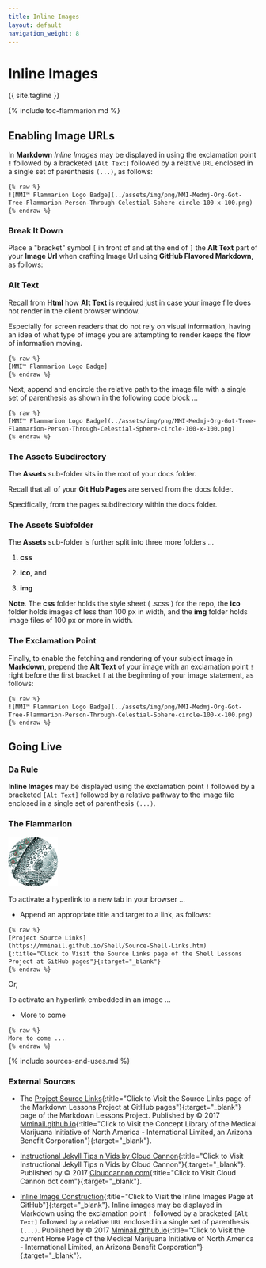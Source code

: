 ```yaml
---
title: Inline Images
layout: default
navigation_weight: 8
---
```

# Inline Images

{{ site.tagline }}

{% include toc-flammarion.md %}

## Enabling Image URLs

In **Markdown** *Inline Images* may be displayed in using the exclamation point `!` followed by a bracketed `[Alt Text]` followed by a relative `URL` enclosed in a single set of parenthesis `(...)`, as follows:

```liquid
{% raw %}
![MMI™ Flammarion Logo Badge](../assets/img/png/MMI-Medmj-Org-Got-Tree-Flammarion-Person-Through-Celestial-Sphere-circle-100-x-100.png)
{% endraw %}
```

### Break It Down

Place a "bracket" symbol `[` in front of and at the end of `]` the **Alt Text** part of your **Image Url** when crafting Image Url using **GitHub Flavored Markdown**, as follows:

### Alt Text

Recall from **Html** how **Alt Text** is required just in case your image file does not render in the client browser window.

Especially for screen readers that do not rely on visual information, having an idea of what type of image you are attempting to render keeps the flow of information moving.

```liquid
{% raw %}
[MMI™ Flammarion Logo Badge]
{% endraw %}
```

Next, append and encircle the relative path to the image file with a single set of parenthesis as shown in the following code block ...

```liquid
{% raw %}
[MMI™ Flammarion Logo Badge](../assets/img/png/MMI-Medmj-Org-Got-Tree-Flammarion-Person-Through-Celestial-Sphere-circle-100-x-100.png)
{% endraw %}
```

### The Assets Subdirectory

The **Assets** sub-folder sits in the root of your docs folder.

Recall that all of your **Git Hub Pages** are served from the docs folder.

Specifically, from the pages subdirectory within the docs folder.

### The Assets Subfolder

The **Assets** sub-folder is further split into three more folders ...

1. **css**

1. **ico**, and

1. **img**

**Note**. The **css** folder holds the style sheet ( .scss ) for the repo, the **ico** folder holds images of less than 100 px in width, and the **img** folder holds image files of 100 px or more in width.

### The Exclamation Point

Finally, to enable the fetching and rendering of your subject image in **Markdown**, prepend the **Alt Text** of your image with an exclamation point `!` right before the first bracket `[` at the beginning of your image statement, as follows:

```liquid
{% raw %}
![MMI™ Flammarion Logo Badge](../assets/img/png/MMI-Medmj-Org-Got-Tree-Flammarion-Person-Through-Celestial-Sphere-circle-100-x-100.png)
{% endraw %}
```

## Going Live

### Da Rule

**Inline Images** may be displayed using the exclamation point `!` followed by a bracketed `[Alt Text]` followed by a relative pathway to the image file enclosed in a single set of parenthesis `(...)`.

### The Flammarion

![MMI™ Flammarion Logo Badge](../assets/img/png/MMI-Medmj-Org-Got-Tree-Flammarion-Person-Through-Celestial-Sphere-circle-100-x-100.png)

To activate a hyperlink to a new tab in your browser ...

- Append an appropriate title and target to a link, as follows:

```liquid
{% raw %}
[Project Source Links]
(https://mminail.github.io/Shell/Source-Shell-Links.htm)
{:title="Click to Visit the Source Links page of the Shell Lessons Project at GitHub pages"}{:target="_blank"}
{% endraw %}
```

Or,

To activate an hyperlink embedded in an image ...

- More to come

```liquid
{% raw %}
More to come ...
{% endraw %}
```

{% include sources-and-uses.md %}

### External Sources

- The [Project Source Links](https://mminail.github.io/Markdown/Source-Markdown-Links.htm){:title="Click to Visit the Source Links page of the Markdown Lessons Project at GitHub pages"}{:target="_blank"} page of the Markdown Lessons Project. Published by © 2017 [Mminail.github.io](https://mminail.github.io/){:title="Click to Visit the Concept Library of the Medical Marijuana Initiative of North America - International Limited, an Arizona Benefit Corporation"}{:target="_blank"}.

- [Instructional Jekyll Tips n Vids by Cloud Cannon](https://learn.cloudcannon.com/){:title="Click to Visit Instructional Jekyll Tips n Vids by Cloud Cannon"}{:target="_blank"}. Published by © 2017 [Cloudcannon.com](https://www.cloudcannon.com){:title="Click to Visit Cloud Cannon dot com"}{:target="_blank"}.

- [Inline Image Construction](https://rwebaz.github.io/Markdown-Lessons-Project/pages/Inline-Images.html){:title="Click to Visit the Inline Images Page at GitHub"}{:target="_blank"}. Inline images may be displayed in Markdown using the exclamation point `!` followed by a bracketed `[Alt Text]` followed by a relative `URL` enclosed in a single set of parenthesis `(...)`. Published by © 2017 [Mminail.github.io](https://mminail.github.io/){:title="Click to Visit the current Home Page of the Medical Marijuana Initiative of North America - International Limited, an Arizona Benefit Corporation"}{:target="_blank"}.
